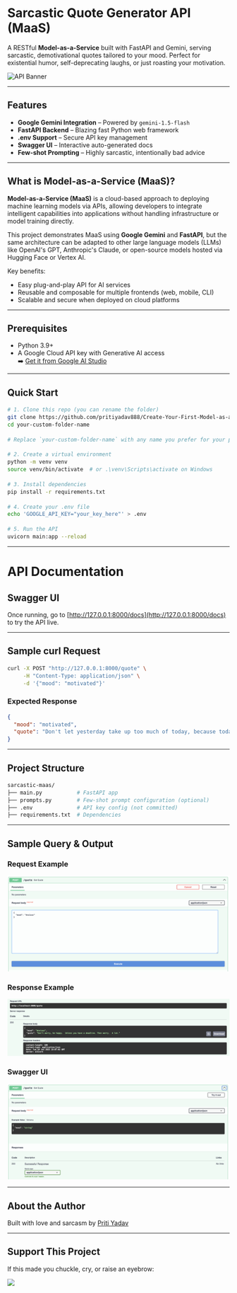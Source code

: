 # Sarcastic Quote Generator API (MaaS)

A RESTful **Model-as-a-Service** built with FastAPI and Gemini, serving sarcastic, demotivational quotes tailored to your mood. Perfect for existential humor, self-deprecating laughs, or just roasting your motivation.

![API Banner](https://user-images.githubusercontent.com/18350557/176309783-0785949b-9127-417c-8b55-ab5a4333674e.gif)

---

## Features

- **Google Gemini Integration** – Powered by `gemini-1.5-flash`
- **FastAPI Backend** – Blazing fast Python web framework
- **.env Support** – Secure API key management
- **Swagger UI** – Interactive auto-generated docs
- **Few-shot Prompting** – Highly sarcastic, intentionally bad advice

---

## What is Model-as-a-Service (MaaS)?

**Model-as-a-Service (MaaS)** is a cloud-based approach to deploying machine learning models via APIs, allowing developers to integrate intelligent capabilities into applications without handling infrastructure or model training directly.

This project demonstrates MaaS using **Google Gemini** and **FastAPI**, but the same architecture can be adapted to other large language models (LLMs) like OpenAI's GPT, Anthropic's Claude, or open-source models hosted via Hugging Face or Vertex AI.

Key benefits:

- Easy plug-and-play API for AI services
- Reusable and composable for multiple frontends (web, mobile, CLI)
- Scalable and secure when deployed on cloud platforms

---

## Prerequisites

- Python 3.9+
- A Google Cloud API key with Generative AI access  
  ➡️ [Get it from Google AI Studio](https://makersuite.google.com/app)

---

## Quick Start

```bash
# 1. Clone this repo (you can rename the folder)
git clone https://github.com/pritiyadav888/Create-Your-First-Model-as-a-Service-MaaS-using-Gemini-FastAPI.git your-custom-folder-name
cd your-custom-folder-name

# Replace `your-custom-folder-name` with any name you prefer for your project directory.

# 2. Create a virtual environment
python -m venv venv
source venv/bin/activate  # or .\venv\Scripts\activate on Windows

# 3. Install dependencies
pip install -r requirements.txt

# 4. Create your .env file
echo 'GOOGLE_API_KEY="your_key_here"' > .env

# 5. Run the API
uvicorn main:app --reload
```

---

# API Documentation

## Swagger UI

Once running, go to [http://127.0.0.1:8000/docs](http://127.0.0.1:8000/docs) to try the API live.

---

## Sample curl Request

```bash
curl -X POST "http://127.0.0.1:8000/quote" \
     -H "Content-Type: application/json" \
     -d '{"mood": "motivated"}'
```

### Expected Response

```json
{
  "mood": "motivated",
  "quote": "Don't let yesterday take up too much of today, because today will probably suck too."
}
```

---

## Project Structure

```bash
sarcastic-maas/
├── main.py           # FastAPI app
├── prompts.py        # Few-shot prompt configuration (optional)
├── .env              # API key config (not committed)
├── requirements.txt  # Dependencies
```

---

## Sample Query & Output

### Request Example

![Request Example](images/request.png)

### Response Example

![Response Example](images/response.png)

### Swagger UI

![Swagger UI](images/swagger.png)

---

## About the Author

Built with love and sarcasm by [Priti Yadav](https://www.linkedin.com/in/priti-yadavml/)

---

## Support This Project

If this made you chuckle, cry, or raise an eyebrow:

<p align="left">
  <a href="https://www.buymeacoffee.com/pritiyadavN">
    <img src="https://cdn.buymeacoffee.com/buttons/v2/default-yellow.png" width="200" />
  </a>
</p>
